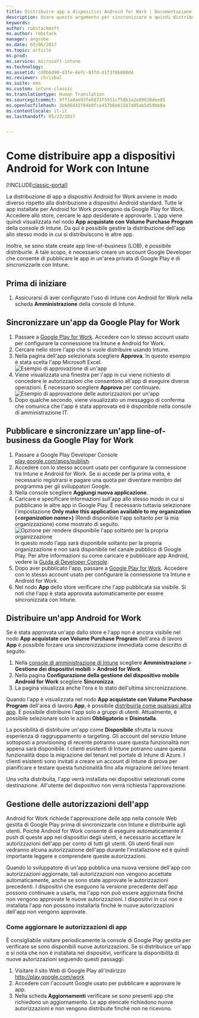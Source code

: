 ```yaml
---
title: Distribuire app a dispositivi Android for Work | Documentazione Microsoft
description: Usare questo argomento per sincronizzare e quindi distribuire app ai dispositivi Android for Work da Google Play for Work.
keywords: 
author: robstackmsft
ms.author: robstack
manager: angrobe
ms.date: 03/06/2017
ms.topic: article
ms.prod: 
ms.service: microsoft-intune
ms.technology: 
ms.assetid: cd0bbd90-d3fe-4efc-83fd-d1f3f86800d4
ms.reviewer: chrisbal
ms.suite: ems
ms.custom: intune-classic
ms.translationtype: Human Translation
ms.sourcegitcommit: 9ff1adae93fe6873f5551cf58b1a2e89638dee85
ms.openlocfilehash: 3b608d42f04b9fce457b6b61587d05ab5d59bb0a
ms.contentlocale: it-it
ms.lasthandoff: 05/23/2017


---
```


# <a name="how-to-deploy-apps-to-android-for-work-devices-with-intune"></a>Come distribuire app a dispositivi Android for Work con Intune

[!INCLUDE[classic-portal](../includes/classic-portal.md)]

La distribuzione di app a dispositivi Android for Work avviene in modo diverso rispetto alla distribuzione a dispositivi Android standard. Tutte le app installate per Android for Work provengono da Google Play for Work. Accedere allo store, cercare le app desiderate e approvarle.
L'app viene quindi visualizzata nel nodo **App acquistate con Volume Purchase Program** della console di Intune. Da qui è possibile gestire la distribuzione dell'app allo stesso modo in cui si distribuiscono le altre app.

Inoltre, se sono state create app line-of-business (LOB), è possibile distribuirle. A tale scopo, è necessario creare un account Google Developer che consente di pubblicare le app in un'area privata di Google Play e di sincronizzarle con Intune.

## <a name="before-you-start"></a>Prima di iniziare

1. Assicurarsi di aver configurato l'uso di Intune con Android for Work nella scheda **Amministrazione** della console di Intune.

## <a name="synchronize-an-app-from-the-google-play-for-work-store"></a>Sincronizzare un'app da Google Play for Work


1. Passare a [Google Play for Work](https://play.google.com/work). Accedere con lo stesso account usato per configurare la connessione tra Intune e Android for Work.
2. Cercare nello store l'app che si vuole distribuire usando Intune.
3. Nella pagina dell'app selezionata scegliere **Approva**. In questo esempio è stata scelta l'app Microsoft Excel.<br>
  ![Esempio di approvazione di un'app](media/approve.png)
4. Viene visualizzata una finestra per l'app in cui viene richiesto di concedere le autorizzazioni che consentono all'app di eseguire diverse operazioni. È necessario scegliere **Approva** per continuare.<br>
  ![Esempio di approvazione delle autorizzazioni per un'app](media/approve-app-permissions.png)
5. Dopo qualche secondo, viene visualizzato un messaggio di conferma che comunica che l'app è stata approvata ed è disponibile nella console di amministrazione IT.

## <a name="publish-then-synchronize-a-line-of-business-app-from-the-google-play-for-work-store"></a>Pubblicare e sincronizzare un'app line-of-business da Google Play for Work

1. Passare a Google Play Developer Console [play.google.com/apps/publish](https://play.google.com/apps/publish).
2. Accedere con lo stesso account usato per configurare la connessione tra Intune e Android for Work. Se si accede per la prima volta, è necessario registrarsi e pagare una quota per diventare membro del programma per gli sviluppatori Google.
3. Nella console scegliere **Aggiungi nuova applicazione**.
4. Caricare e specificare informazioni sull'app allo stesso modo in cui si pubblicano le altre app in Google Play. È necessario tuttavia selezionare l'impostazione **Only make this application available to my organization (<*organization name*>)** (Rendi disponibile l'app soltanto per la mia organizzazione) come mostrato di seguito.<br>
  ![Opzione per rendere disponibile l'app soltanto per la propria organizzazione](media/restrict.png)<br>
In questo modo l'app sarà disponibile soltanto per la propria organizzazione e non sarà disponibile nel canale pubblico di Google Play.
Per altre informazioni su come caricare e pubblicare app Android, vedere la [Guida di Developer Console](https://support.google.com/googleplay/android-developer/answer/113469).
5. Dopo aver pubblicato l'app, passare a [Google Play for Work](https://play.google.com/work). Accedere con lo stesso account usato per configurare la connessione tra Intune e Android for Work.
6. Nel nodo **App** dello store verificare che l'app pubblicata sia visibile. Si noti che l'app è stata approvata automaticamente per essere sincronizzata con Intune.

## <a name="deploy-an-android-for-work-app"></a>Distribuire un'app Android for Work

Se è stata approvata un'app dallo store e l'app non è ancora visibile nel nodo **App acquistate con Volume Purchase Program** dell'area di lavoro **App** è possibile forzare una sincronizzazione immediata come descritto di seguito:

1. Nella [console di amministrazione di Intune](https://manage.microsoft.com) scegliere **Amministrazione** > **Gestione dei dispositivi mobili** > **Android for Work**.
2. Nella pagina **Configurazione della gestione del dispositivo mobile Android for Work** scegliere **Sincronizza**.
3. La pagina visualizza anche l'ora e lo stato dell'ultima sincronizzazione.

Quando l'app è visualizzata nel nodo **App acquistate con Volume Purchase Program** dell'area di lavoro **App**, è possibile [distribuirla come qualsiasi altra app](deploy-apps-in-microsoft-intune.md). È possibile distribuire l'app solo a gruppi di utenti. Attualmente, è possibile selezionare solo le azioni **Obbligatorio** e **Disinstalla**.

La possibilità di distribuire un'app come **Disponibile** sfrutta la nuova esperienza di raggruppamento e targeting. Gli account del servizio Intune sottoposti a provisioning di recente potranno usare questa funzionalità non appena sarà disponibile. I clienti esistenti di Intune potranno usare questa funzionalità dopo la migrazione del tenant nel portale di Intune di Azure. I clienti esistenti sono invitati a creare un account di Intune di prova per pianificare e testare questa funzionalità fino alla migrazione del loro tenant.

Una volta distribuita, l'app verrà installata nei dispositivi selezionati come destinazione. All'utente del dispositivo non verrà richiesta l'approvazione.

## <a name="manage-app-permissions"></a>Gestione delle autorizzazioni dell'app
Android for Work richiede l'approvazione delle app nella console Web gestita di Google Play prima di sincronizzarle con Intune e distribuirle agli utenti.  Poiché Android for Work consente di eseguire automaticamente il push di queste app nei dispositivi degli utenti, è necessario accettare le autorizzazioni dell'app per conto di tutti gli utenti.  Gli utenti finali non vedranno alcuna autorizzazione dell'app durante l'installazione ed è quindi importante leggere e comprendere queste autorizzazioni.

Quando lo sviluppatore di un'app pubblica una nuova versione dell'app con autorizzazioni aggiornate, tali autorizzazioni non vengono accettate automaticamente, anche se sono state approvate le autorizzazioni precedenti. I dispositivi che eseguono la versione precedente dell'app possono continuare a usarla, ma l'app non può essere aggiornata finché non vengono approvate le nuove autorizzazioni. I dispositivi in cui non è installata l'app non possono installarla finché le nuove autorizzazioni dell'app non vengono approvate.

### <a name="how-to-update-app-permissions"></a>Come aggiornare le autorizzazioni di app

È consigliabile visitare periodicamente la console di Google Play gestita per verificare se sono disponibili nuove autorizzazioni. Se si distribuisce un'app e si nota che non è installata nei dispositivi, verificare la disponibilità di nuove autorizzazioni seguendo questi passaggi:

1. Visitare il sito Web di Google Play all'indirizzo http://play.google.com/work
2. Accedere con l'account Google usato per pubblicare e approvare le app.
3. Nella scheda **Aggiornamenti** verificare se sono presenti app che richiedono un aggiornamento.  Le app elencate richiedono nuove autorizzazioni e non vengono distribuite finché non ne ricevono.  

